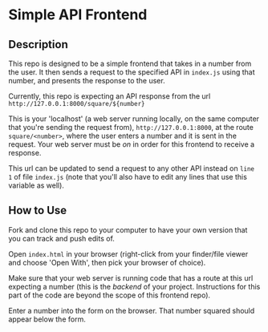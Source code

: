 # Simple API Frontend

## Description

This repo is designed to be a simple frontend that takes in a number from the user. It then sends a request to the specified API in `index.js` using that number, and presents the response to the user.

Currently, this repo is expecting an API response from the url
`http://127.0.0.1:8000/square/${number}`

This is your 'localhost' (a web server running locally, on the same computer that you're sending the request from), `http://127.0.0.1:8000`, at the route `square/<number>`, where the user enters a number and it is sent in the request. Your web server must be _on_ in order for this frontend to receive a response.

This url can be updated to send a request to any other API instead on `line 1` of file `index.js` (note that you'll also have to edit any lines that use this variable as well).


## How to Use

Fork and clone this repo to your computer to have your own version that you can track and push edits of.

Open `index.html` in your browser (right-click from your finder/file viewer and choose 'Open With', then pick your browser of choice).

Make sure that your web server is running code that has a route at this url expecting a number (this is the _backend_ of your project. Instructions for this part of the code are beyond the scope of this frontend repo).

Enter a number into the form on the browser. That number squared should appear below the form.
